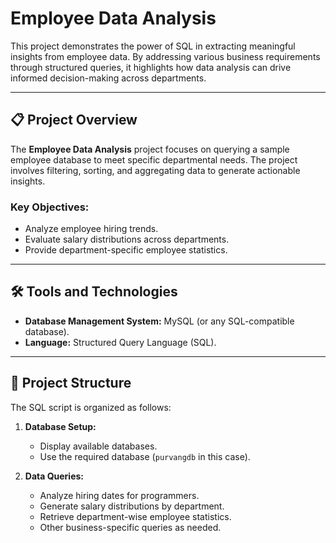 # Employee Data Analysis

This project demonstrates the power of SQL in extracting meaningful insights from employee data. By addressing various business requirements through structured queries, it highlights how data analysis can drive informed decision-making across departments.

---

## 📋 Project Overview

The **Employee Data Analysis** project focuses on querying a sample employee database to meet specific departmental needs. The project involves filtering, sorting, and aggregating data to generate actionable insights.

### Key Objectives:
- Analyze employee hiring trends.
- Evaluate salary distributions across departments.
- Provide department-specific employee statistics.

---

## 🛠️ Tools and Technologies

- **Database Management System:** MySQL (or any SQL-compatible database).
- **Language:** Structured Query Language (SQL).

---

## 📂 Project Structure

The SQL script is organized as follows:

1. **Database Setup:**
   - Display available databases.
   - Use the required database (`purvangdb` in this case).

2. **Data Queries:**
   - Analyze hiring dates for programmers.
   - Generate salary distributions by department.
   - Retrieve department-wise employee statistics.
   - Other business-specific queries as needed.

